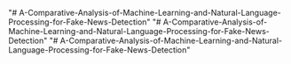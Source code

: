 "# A-Comparative-Analysis-of-Machine-Learning-and-Natural-Language-Processing-for-Fake-News-Detection" 
"# A-Comparative-Analysis-of-Machine-Learning-and-Natural-Language-Processing-for-Fake-News-Detection" 
"# A-Comparative-Analysis-of-Machine-Learning-and-Natural-Language-Processing-for-Fake-News-Detection" 
